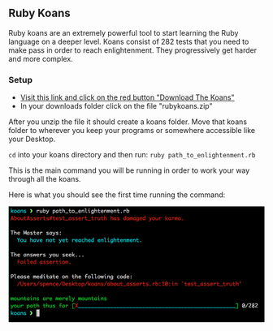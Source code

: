 ## Ruby Koans

Ruby koans are an extremely powerful tool to start learning the Ruby language on
a deeper level.  Koans consist of 282 tests that you need to make pass in order
to reach enlightenment.  They progressively get harder and more complex.

### Setup

-  [Visit this link and click on the red button "Download The
    Koans"](http://rubykoans.com/)  
-  In your downloads folder click on the file "rubykoans.zip"  

After you unzip the file it should create a koans folder.  Move that koans
folder to wherever you keep your programs or somewhere accessible like your
Desktop.

`cd` into your koans directory and then run: `ruby path_to_enlightenment.rb`

This is the main command you will be running in order to work your way through
all the koans.

Here is what you should see the first time running the command:

![ruby koans](image1.png)
